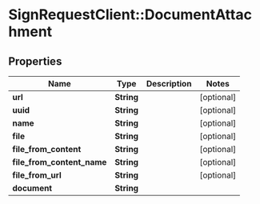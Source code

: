 # SignRequestClient::DocumentAttachment

## Properties
Name | Type | Description | Notes
------------ | ------------- | ------------- | -------------
**url** | **String** |  | [optional] 
**uuid** | **String** |  | [optional] 
**name** | **String** |  | [optional] 
**file** | **String** |  | [optional] 
**file_from_content** | **String** |  | [optional] 
**file_from_content_name** | **String** |  | [optional] 
**file_from_url** | **String** |  | [optional] 
**document** | **String** |  | 


